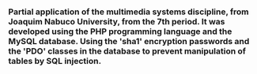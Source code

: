 ### Partial application of the multimedia systems discipline, from Joaquim Nabuco University, from the 7th period. It was developed using the PHP programming language and the MySQL database. Using the 'sha1' encryption passwords and the 'PDO' classes in the database to prevent manipulation of tables by SQL injection.